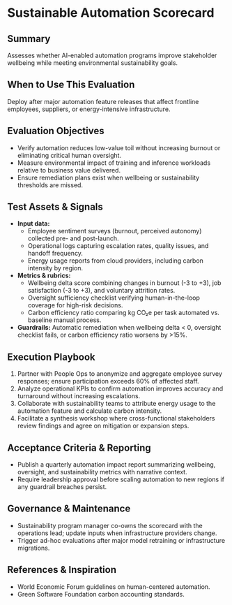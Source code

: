 # Sustainable Automation Scorecard

## Summary
Assesses whether AI-enabled automation programs improve stakeholder wellbeing while meeting environmental sustainability goals.

## When to Use This Evaluation
Deploy after major automation feature releases that affect frontline employees, suppliers, or energy-intensive infrastructure.

## Evaluation Objectives
- Verify automation reduces low-value toil without increasing burnout or eliminating critical human oversight.
- Measure environmental impact of training and inference workloads relative to business value delivered.
- Ensure remediation plans exist when wellbeing or sustainability thresholds are missed.

## Test Assets & Signals
- **Input data:**
  - Employee sentiment surveys (burnout, perceived autonomy) collected pre- and post-launch.
  - Operational logs capturing escalation rates, quality issues, and handoff frequency.
  - Energy usage reports from cloud providers, including carbon intensity by region.
- **Metrics & rubrics:**
  - Wellbeing delta score combining changes in burnout (-3 to +3), job satisfaction (-3 to +3), and voluntary attrition rates.
  - Oversight sufficiency checklist verifying human-in-the-loop coverage for high-risk decisions.
  - Carbon efficiency ratio comparing kg CO₂e per task automated vs. baseline manual process.
- **Guardrails:** Automatic remediation when wellbeing delta < 0, oversight checklist fails, or carbon efficiency ratio worsens by >15%.

## Execution Playbook
1. Partner with People Ops to anonymize and aggregate employee survey responses; ensure participation exceeds 60% of affected staff.
2. Analyze operational KPIs to confirm automation improves accuracy and turnaround without increasing escalations.
3. Collaborate with sustainability teams to attribute energy usage to the automation feature and calculate carbon intensity.
4. Facilitate a synthesis workshop where cross-functional stakeholders review findings and agree on mitigation or expansion steps.

## Acceptance Criteria & Reporting
- Publish a quarterly automation impact report summarizing wellbeing, oversight, and sustainability metrics with narrative context.
- Require leadership approval before scaling automation to new regions if any guardrail breaches persist.

## Governance & Maintenance
- Sustainability program manager co-owns the scorecard with the operations lead; update inputs when infrastructure providers change.
- Trigger ad-hoc evaluations after major model retraining or infrastructure migrations.

## References & Inspiration
- World Economic Forum guidelines on human-centered automation.
- Green Software Foundation carbon accounting standards.
